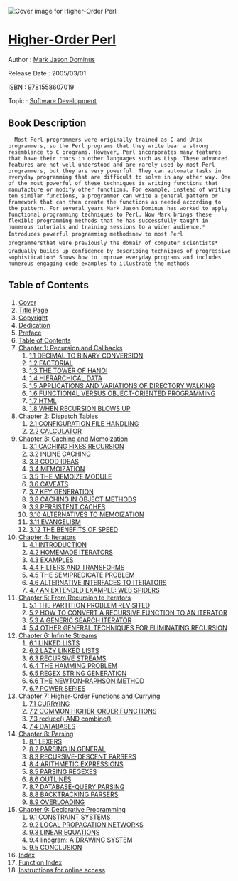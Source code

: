 ![Cover image for Higher-Order Perl](https://imgdetail.ebookreading.net/cover/cover/software_development/EB9781558607019.jpg)

[Higher-Order Perl](https://ebookreading.net/view/book/Higher-Order+Perl-EB9781558607019_1.html "Higher-Order Perl")
====================================================================================================================

Author : [Mark Jason Dominus](https://ebookreading.net/search/author/Mark+Jason+Dominus)

Release Date : 2005/03/01

ISBN : 9781558607019

Topic : [Software Development](https://ebookreading.net/search/category/software-development)

Book Description
-----------------

      Most Perl programmers were originally trained as C and Unix programmers, so the Perl programs that they write bear a strong resemblance to C programs. However, Perl incorporates many features that have their roots in other languages such as Lisp. These advanced features are not well understood and are rarely used by most Perl programmers, but they are very powerful. They can automate tasks in everyday programming that are difficult to solve in any other way. One of the most powerful of these techniques is writing functions that manufacture or modify other functions. For example, instead of writing ten similar functions, a programmer can write a general pattern or framework that can then create the functions as needed according to the pattern. For several years Mark Jason Dominus has worked to apply functional programming techniques to Perl. Now Mark brings these flexible programming methods that he has successfully taught in numerous tutorials and training sessions to a wider audience.* Introduces powerful programming methodsnew to most Perl programmersthat were previously the domain of computer scientists* Gradually builds up confidence by describing techniques of progressive sophistication* Shows how to improve everyday programs and includes numerous engaging code examples to illustrate the methods
Table of Contents
-----------------

1. [Cover](https://ebookreading.net/view/book/Higher-Order+Perl-EB9781558607019_1.html)
1. [Title Page](https://ebookreading.net/view/book/Higher-Order+Perl-EB9781558607019_2.html)
1. [Copyright](https://ebookreading.net/view/book/Higher-Order+Perl-EB9781558607019_3.html)
1. [Dedication](https://ebookreading.net/view/book/Higher-Order+Perl-EB9781558607019_4.html)
1. [Preface](https://ebookreading.net/view/book/Higher-Order+Perl-EB9781558607019_5.html)
1. [Table of Contents](https://ebookreading.net/view/book/Higher-Order+Perl-EB9781558607019_6.html)
1. [Chapter 1: Recursion and Callbacks](https://ebookreading.net/view/book/Higher-Order+Perl-EB9781558607019_7.html)
    1. [1.1 DECIMAL TO BINARY CONVERSION](https://ebookreading.net/view/book/Higher-Order+Perl-EB9781558607019_7.html#ch1.1)
    1. [1.2 FACTORIAL](https://ebookreading.net/view/book/Higher-Order+Perl-EB9781558607019_7.html#ch1.2)
    1. [1.3 THE TOWER OF HANOI](https://ebookreading.net/view/book/Higher-Order+Perl-EB9781558607019_7.html#ch1.3)
    1. [1.4 HIERARCHICAL DATA](https://ebookreading.net/view/book/Higher-Order+Perl-EB9781558607019_7.html#ch1.4)
    1. [1.5 APPLICATIONS AND VARIATIONS OF DIRECTORY WALKING](https://ebookreading.net/view/book/Higher-Order+Perl-EB9781558607019_7.html#ch1.5)
    1. [1.6 FUNCTIONAL VERSUS OBJECT-ORIENTED PROGRAMMING](https://ebookreading.net/view/book/Higher-Order+Perl-EB9781558607019_7.html#ch1.6)
    1. [1.7 HTML](https://ebookreading.net/view/book/Higher-Order+Perl-EB9781558607019_7.html#ch1.7)
    1. [1.8 WHEN RECURSION BLOWS UP](https://ebookreading.net/view/book/Higher-Order+Perl-EB9781558607019_7.html#ch1.8)
1. [Chapter 2: Dispatch Tables](https://ebookreading.net/view/book/Higher-Order+Perl-EB9781558607019_8.html)
    1. [2.1 CONFIGURATION FILE HANDLING](https://ebookreading.net/view/book/Higher-Order+Perl-EB9781558607019_8.html#ch2.1)
    1. [2.2 CALCULATOR](https://ebookreading.net/view/book/Higher-Order+Perl-EB9781558607019_8.html#ch2.2)
1. [Chapter 3: Caching and Memoization](https://ebookreading.net/view/book/Higher-Order+Perl-EB9781558607019_9.html)
    1. [3.1 CACHING FIXES RECURSION](https://ebookreading.net/view/book/Higher-Order+Perl-EB9781558607019_9.html#ch3.1)
    1. [3.2 INLINE CACHING](https://ebookreading.net/view/book/Higher-Order+Perl-EB9781558607019_9.html#ch3.2)
    1. [3.3 GOOD IDEAS](https://ebookreading.net/view/book/Higher-Order+Perl-EB9781558607019_9.html#ch3.3)
    1. [3.4 MEMOIZATION](https://ebookreading.net/view/book/Higher-Order+Perl-EB9781558607019_9.html#ch3.4)
    1. [3.5 THE MEMOIZE MODULE](https://ebookreading.net/view/book/Higher-Order+Perl-EB9781558607019_9.html#ch3.5)
    1. [3.6 CAVEATS](https://ebookreading.net/view/book/Higher-Order+Perl-EB9781558607019_9.html#ch3.6)
    1. [3.7 KEY GENERATION](https://ebookreading.net/view/book/Higher-Order+Perl-EB9781558607019_9.html#ch3.7)
    1. [3.8 CACHING IN OBJECT METHODS](https://ebookreading.net/view/book/Higher-Order+Perl-EB9781558607019_9.html#ch3.8)
    1. [3.9 PERSISTENT CACHES](https://ebookreading.net/view/book/Higher-Order+Perl-EB9781558607019_9.html#ch3.9)
    1. [3.10 ALTERNATIVES TO MEMOIZATION](https://ebookreading.net/view/book/Higher-Order+Perl-EB9781558607019_9.html#ch3.10)
    1. [3.11 EVANGELISM](https://ebookreading.net/view/book/Higher-Order+Perl-EB9781558607019_9.html#ch3.11)
    1. [3.12 THE BENEFITS OF SPEED](https://ebookreading.net/view/book/Higher-Order+Perl-EB9781558607019_9.html#ch3.12)
1. [Chapter 4: Iterators](https://ebookreading.net/view/book/Higher-Order+Perl-EB9781558607019_10.html)
    1. [4.1 INTRODUCTION](https://ebookreading.net/view/book/Higher-Order+Perl-EB9781558607019_10.html#ch4.1)
    1. [4.2 HOMEMADE ITERATORS](https://ebookreading.net/view/book/Higher-Order+Perl-EB9781558607019_10.html#ch4.2)
    1. [4.3 EXAMPLES](https://ebookreading.net/view/book/Higher-Order+Perl-EB9781558607019_10.html#ch4.3)
    1. [4.4 FILTERS AND TRANSFORMS](https://ebookreading.net/view/book/Higher-Order+Perl-EB9781558607019_10.html#ch4.4)
    1. [4.5 THE SEMIPREDICATE PROBLEM](https://ebookreading.net/view/book/Higher-Order+Perl-EB9781558607019_10.html#ch4.5)
    1. [4.6 ALTERNATIVE INTERFACES TO ITERATORS](https://ebookreading.net/view/book/Higher-Order+Perl-EB9781558607019_10.html#ch4.6)
    1. [4.7 AN EXTENDED EXAMPLE: WEB SPIDERS](https://ebookreading.net/view/book/Higher-Order+Perl-EB9781558607019_10.html#ch4.7)
1. [Chapter 5: From Recursion to Iterators](https://ebookreading.net/view/book/Higher-Order+Perl-EB9781558607019_11.html)
    1. [5.1 THE PARTITION PROBLEM REVISITED](https://ebookreading.net/view/book/Higher-Order+Perl-EB9781558607019_11.html#ch5.1)
    1. [5.2 HOW TO CONVERT A RECURSIVE FUNCTION TO AN ITERATOR](https://ebookreading.net/view/book/Higher-Order+Perl-EB9781558607019_11.html#ch5.2)
    1. [5.3 A GENERIC SEARCH ITERATOR](https://ebookreading.net/view/book/Higher-Order+Perl-EB9781558607019_11.html#ch5.3)
    1. [5.4 OTHER GENERAL TECHNIQUES FOR ELIMINATING RECURSION](https://ebookreading.net/view/book/Higher-Order+Perl-EB9781558607019_11.html#ch5.4)
1. [Chapter 6: Infinite Streams](https://ebookreading.net/view/book/Higher-Order+Perl-EB9781558607019_12.html)
    1. [6.1 LINKED LISTS](https://ebookreading.net/view/book/Higher-Order+Perl-EB9781558607019_12.html#ch6.1)
    1. [6.2 LAZY LINKED LISTS](https://ebookreading.net/view/book/Higher-Order+Perl-EB9781558607019_12.html#ch6.2)
    1. [6.3 RECURSIVE STREAMS](https://ebookreading.net/view/book/Higher-Order+Perl-EB9781558607019_12.html#ch6.3)
    1. [6.4 THE HAMMING PROBLEM](https://ebookreading.net/view/book/Higher-Order+Perl-EB9781558607019_12.html#ch6.4)
    1. [6.5 REGEX STRING GENERATION](https://ebookreading.net/view/book/Higher-Order+Perl-EB9781558607019_12.html#ch6.5)
    1. [6.6 THE NEWTON-RAPHSON METHOD](https://ebookreading.net/view/book/Higher-Order+Perl-EB9781558607019_12.html#ch6.6)
    1. [6.7 POWER SERIES](https://ebookreading.net/view/book/Higher-Order+Perl-EB9781558607019_12.html#ch6.7)
1. [Chapter 7: Higher-Order Functions and Currying](https://ebookreading.net/view/book/Higher-Order+Perl-EB9781558607019_13.html)
    1. [7.1 CURRYING](https://ebookreading.net/view/book/Higher-Order+Perl-EB9781558607019_13.html#ch7.1)
    1. [7.2 COMMON HIGHER-ORDER FUNCTIONS](https://ebookreading.net/view/book/Higher-Order+Perl-EB9781558607019_13.html#ch7.2)
    1. [7.3 reduce() AND combine()](https://ebookreading.net/view/book/Higher-Order+Perl-EB9781558607019_13.html#ch7.3)
    1. [7.4 DATABASES](https://ebookreading.net/view/book/Higher-Order+Perl-EB9781558607019_13.html#ch7.4)
1. [Chapter 8: Parsing](https://ebookreading.net/view/book/Higher-Order+Perl-EB9781558607019_14.html)
    1. [8.1 LEXERS](https://ebookreading.net/view/book/Higher-Order+Perl-EB9781558607019_14.html#ch8.1)
    1. [8.2 PARSING IN GENERAL](https://ebookreading.net/view/book/Higher-Order+Perl-EB9781558607019_14.html#ch8.2)
    1. [8.3 RECURSIVE-DESCENT PARSERS](https://ebookreading.net/view/book/Higher-Order+Perl-EB9781558607019_14.html#ch8.3)
    1. [8.4 ARITHMETIC EXPRESSIONS](https://ebookreading.net/view/book/Higher-Order+Perl-EB9781558607019_14.html#ch8.4)
    1. [8.5 PARSING REGEXES](https://ebookreading.net/view/book/Higher-Order+Perl-EB9781558607019_14.html#ch8.5)
    1. [8.6 OUTLINES](https://ebookreading.net/view/book/Higher-Order+Perl-EB9781558607019_14.html#ch8.6)
    1. [8.7 DATABASE-QUERY PARSING](https://ebookreading.net/view/book/Higher-Order+Perl-EB9781558607019_14.html#ch8.7)
    1. [8.8 BACKTRACKING PARSERS](https://ebookreading.net/view/book/Higher-Order+Perl-EB9781558607019_14.html#ch8.8)
    1. [8.9 OVERLOADING](https://ebookreading.net/view/book/Higher-Order+Perl-EB9781558607019_14.html#ch8.9)
1. [Chapter 9: Declarative Programming](https://ebookreading.net/view/book/Higher-Order+Perl-EB9781558607019_15.html)
    1. [9.1 CONSTRAINT SYSTEMS](https://ebookreading.net/view/book/Higher-Order+Perl-EB9781558607019_15.html#ch9.1)
    1. [9.2 LOCAL PROPAGATION NETWORKS](https://ebookreading.net/view/book/Higher-Order+Perl-EB9781558607019_15.html#ch9.2)
    1. [9.3 LINEAR EQUATIONS](https://ebookreading.net/view/book/Higher-Order+Perl-EB9781558607019_15.html#ch9.3)
    1. [9.4 linogram: A DRAWING SYSTEM](https://ebookreading.net/view/book/Higher-Order+Perl-EB9781558607019_15.html#ch9.4)
    1. [9.5 CONCLUSION](https://ebookreading.net/view/book/Higher-Order+Perl-EB9781558607019_15.html#ch9.5)
1. [Index](https://ebookreading.net/view/book/Higher-Order+Perl-EB9781558607019_16.html)
1. [Function Index](https://ebookreading.net/view/book/Higher-Order+Perl-EB9781558607019_17.html)
1. [Instructions for online access](https://ebookreading.net/view/book/Higher-Order+Perl-EB9781558607019_18.html)
